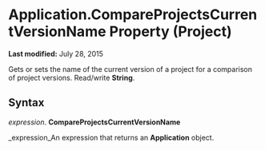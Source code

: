 
# Application.CompareProjectsCurrentVersionName Property (Project)

 **Last modified:** July 28, 2015

Gets or sets the name of the current version of a project for a comparison of project versions. Read/write  **String**.

## Syntax

 _expression_. **CompareProjectsCurrentVersionName**

 _expression_An expression that returns an  **Application** object.

